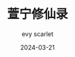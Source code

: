 ---
layout: post
title: 萱宁修仙录
header-img: 2024-03-21-XuanNingsJourneytoImmortality/xuanningji1.png
subtitle: 
date: 2024-03-21
categories: blog
readfromright: true
isOriginalArtwork: false
tags: [evy scarlet, 媚黑]
description:
  依旧是我朋友的作品，希望大家能喜欢哦。<br>
  （媚黑淫妇真是太棒啦~
  作者：evy scarlet<br>
  Pixiv主页：<a href="https://www.pixiv.net/users/16097715">https://www.pixiv.net/users/16097715</a><br>
author: evy scarlet
imgDomain: https://d3i33ap8n3le07.cloudfront.net/
imgUrls:
  [
2024-03-21-XuanNingsJourneytoImmortality/xuanningji1.png,
2024-03-21-XuanNingsJourneytoImmortality/xuanningji2.png,
2024-03-21-XuanNingsJourneytoImmortality/xuanningji3.png,
2024-03-21-XuanNingsJourneytoImmortality/xuanningji4.png,
2024-03-21-XuanNingsJourneytoImmortality/xuanningji5.png,
2024-03-21-XuanNingsJourneytoImmortality/xuanningji6.png,
2024-03-21-XuanNingsJourneytoImmortality/xuanningji7.png,
2024-03-21-XuanNingsJourneytoImmortality/xuanningji8.png,
2024-03-21-XuanNingsJourneytoImmortality/xuanningji9.png,
2024-03-21-XuanNingsJourneytoImmortality/xuanningji10.png,
2024-03-21-XuanNingsJourneytoImmortality/xuanningji11.png,
2024-03-21-XuanNingsJourneytoImmortality/xuanningji12.png,
2024-03-21-XuanNingsJourneytoImmortality/xuanningji13.png,
2024-03-21-XuanNingsJourneytoImmortality/xuanningji14.png,
2024-03-21-XuanNingsJourneytoImmortality/xuanningji15.png
  ]
thumbNails:
  [
2024-03-21-XuanNingsJourneytoImmortality/xuanningji1.png,
2024-03-21-XuanNingsJourneytoImmortality/xuanningji2.png,
2024-03-21-XuanNingsJourneytoImmortality/xuanningji3.png,
2024-03-21-XuanNingsJourneytoImmortality/xuanningji4.png,
2024-03-21-XuanNingsJourneytoImmortality/xuanningji5.png,
2024-03-21-XuanNingsJourneytoImmortality/xuanningji6.png,
2024-03-21-XuanNingsJourneytoImmortality/xuanningji7.png,
2024-03-21-XuanNingsJourneytoImmortality/xuanningji8.png,
2024-03-21-XuanNingsJourneytoImmortality/xuanningji9.png,
2024-03-21-XuanNingsJourneytoImmortality/xuanningji10.png,
2024-03-21-XuanNingsJourneytoImmortality/xuanningji11.png,
2024-03-21-XuanNingsJourneytoImmortality/xuanningji12.png,
2024-03-21-XuanNingsJourneytoImmortality/xuanningji13.png,
2024-03-21-XuanNingsJourneytoImmortality/xuanningji14.png,
2024-03-21-XuanNingsJourneytoImmortality/xuanningji15.png
  ]
---